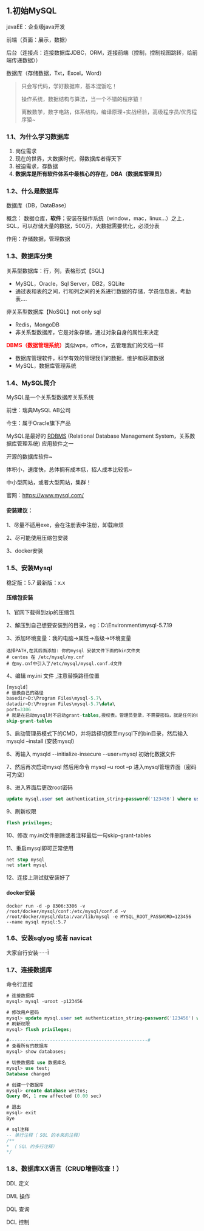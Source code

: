 ## 1.初始MySQL

javaEE：企业级java开发

前端（页面：展示，数据）

后台（连接点：连接数据库JDBC，ORM，连接前端（控制，控制视图跳转，给前端传递数据））

数据库（存储数据，Txt，Excel，Word）

>只会写代码，学好数据库，基本混饭吃！
>
>操作系统，数据结构与算法，当一个不错的程序猿！
>
>离散数学，数字电路，体系结构，编译原理+实战经验，高级程序员/优秀程序猿~

### 1.1、为什么学习数据库

1. 岗位需求
2. 现在的世界，大数据时代，得数据库者得天下
3. 被迫需求，存数据
4. **数据库是所有软件体系中最核心的存在，DBA（数据库管理员）**

### 1.2、什么是数据库

数据库（DB，DataBase）

概念： 数据仓库，**软件**；安装在操作系统（window，mac，linux...）之上，SQL，可以存储大量的数据，500万，大数据需要优化，必须分表

作用：存储数据，管理数据

### 1.3、数据库分类

关系型数据库：行，列，表格形式【SQL】

- MySQL，Oracle，Sql Server，DB2，SQLite
- 通过表和表的之间，行和列之间的关系进行数据的存储，学员信息表，考勤表....

非关系型数据库【NoSQL】not only sql

- Redis，MongoDB
- 非关系型数据库，它是对象存储，通过对象自身的属性来决定

<font color="red">**DBMS（数据管理系统）**</font>类似wps，office，去管理我们的文档一样

- 数据库管理软件，科学有效的管理我们的数据，维护和获取数据
- MySQL，数据库管理系统

### 1.4、MySQL简介

MySQL是一个关系型数据库关系系统

前世：瑞典MySQL AB公司

今生：属于Oracle旗下产品

MySQL是最好的 [RDBMS](https://baike.baidu.com/item/RDBMS/1048260) (Relational Database Management System，关系数据库管理系统) 应用软件之一

开源的数据库软件~

体积小，速度快，总体拥有成本低，招人成本比较低~

中小型网站，或者大型网站，集群！

官网：https://www.mysql.com/

#### 安装建议：

1、尽量不适用exe，会在注册表中注册，卸载麻烦

2、尽可能使用压缩包安装

3、docker安装

### 1.5、安装Mysql

稳定版：5.7   最新版：x.x

#### 压缩包安装

1、官网下载得到zip的压缩包

2、解压到自己想要安装到的目录，eg：D:\Environment\mysql-5.7.19

3、添加环境变量：我的电脑->属性->高级->环境变量

```shell
选择PATH,在其后面添加: 你的mysql 安装文件下面的bin文件夹
# centos 在 /etc/mysql/my.cnf
# 在my.cnf中引入了/etc/mysql/mysql.conf.d文件
```

4、编辑 my.ini 文件 ,注意替换路径位置

```sql
[mysqld]
# 替换自己的路径
basedir=D:\Program Files\mysql-5.7\
datadir=D:\Program Files\mysql-5.7\data\
port=3306
# 就是在启动mysql时不启动grant-tables,授权表。管理员登录，不需要密码，就是任何的帐号用任何的密码(当然也包括空)都可以登录到mysql数据库了
skip-grant-tables
```

5、启动管理员模式下的CMD，并将路径切换至mysql下的bin目录，然后输入mysqld –install (安装mysql)

6、再输入  mysqld --initialize-insecure --user=mysql 初始化数据文件

7、然后再次启动mysql 然后用命令 mysql –u root –p 进入mysql管理界面（密码可为空）

8、进入界面后更改root密码

```sql
update mysql.user set authentication_string=password('123456') where user='root' and Host = 'localhost';
```

9、刷新权限

```sql
flush privileges;
```

10、修改 my.ini文件删除或者注释最后一句skip-grant-tables

11、重启mysql即可正常使用

```sql
net stop mysql
net start mysql
```

12、连接上测试就安装好了

#### docker安装

```shell
docker run -d -p 8306:3306 -v /root/docker/mysql/conf:/etc/mysql/conf.d -v /root/docker/mysql/data:/var/lib/mysql -e MYSQL_ROOT_PASSWORD=123456  --name mysql mysql:5.7
```

### 1.6、安装sqlyog 或者 navicat

大家自行安装······Ï

### 1.7、连接数据库

命令行连接

```sql
# 连接数据库
mysql> mysql -uroot -p123456  

# 修改用户密码
mysql> update mysql.user set authentication_string=password('123456') where user='root' and Host = 'localhost';
# 刷新权限
mysql> flush privileges;

#---------------------------------------------------#
# 查看所有的数据库
mysql> show databases;

# 切换数据库 use 数据库名
mysql> use test;
Database changed

# 创建一个数据库
mysql> create database westos;
Query OK, 1 row affected (0.00 sec)

# 退出
mysql> exit
Bye

# sql注释
-- 单行注释（ SQL 的本来的注释）
/**
* （ SQL 的多行注释）
*/
```

### 1.8、数据库XX语言（CRUD增删改查！）

DDL	定义

DML	操作

DQL	查询

DCL	控制
